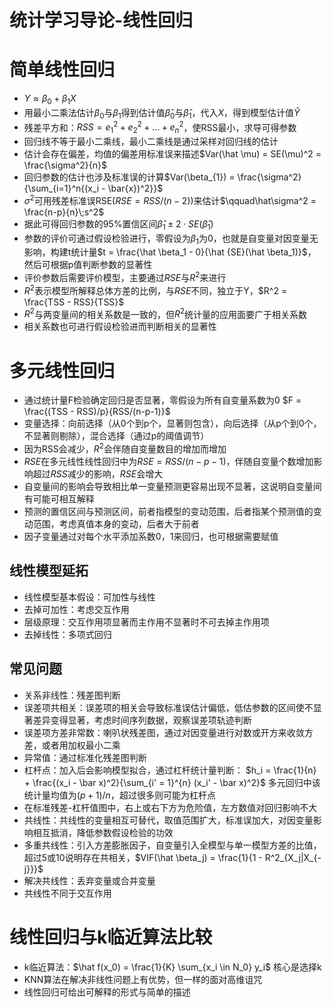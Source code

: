 统计学习导论-线性回归
========================================================

# 简单线性回归

- $Y \approx \beta_0 + \beta_1 X$
- 用最小二乘法估计$\beta_0$与$\beta_1$得到估计值$\hat \beta_0$与$\hat \beta_1$，代入$X$，得到模型估计值$\hat Y$
- 残差平方和：$RSS = e_1^2 + e_2^2 + ... + e_n^2$，使RSS最小，求导可得参数
- 回归线不等于最小二乘线，最小二乘线是通过采样对回归线的估计
- 估计会存在偏差，均值的偏差用标准误来描述$Var(\hat \mu) = SE(\mu)^2 = \frac{\sigma^2}{n}$
- 回归参数的估计也涉及标准误的计算$Var(\beta_{1}) = \frac{\sigma^2}{\sum_{i=1}^n{(x_i - \bar{x})^2}}$
- $\sigma^2$可用残差标准误RSE($RSE = RSS/(n − 2)$)来估计$\qquad\hat\sigma^2 = \frac{n-p}{n}\;s^2$
- 据此可得回归参数的95%置信区间$\hat \beta_1 ± 2 \cdot SE(\hat \beta_1)$
- 参数的评价可通过假设检验进行，零假设为$\beta_1$为0，也就是自变量对因变量无影响，构建t统计量$t = \frac{\hat \beta_1 - 0}{\hat {SE}(\hat \beta_1)}$，然后可根据p值判断参数的显著性
- 评价参数后需要评价模型，主要通过$RSE$与$R^2$来进行
- $R^2$表示模型所解释总体方差的比例，与$RSE$不同，独立于Y，$R^2 = \frac{TSS - RSS}{TSS}$
- $R^2$与两变量间的相关系数是一致的，但$R^2$统计量的应用面要广于相关系数
- 相关系数也可进行假设检验进而判断相关的显著性

# 多元线性回归

- 通过统计量F检验确定回归是否显著，零假设为所有自变量系数为0 $F = \frac{(TSS - RSS)/p}{RSS/(n-p-1)}$
- 变量选择：向前选择（从0个到p个，显著则包含），向后选择（从p个到0个，不显著则剔除），混合选择（通过p的阈值调节）
- 因为RSS会减少，$R^2$会伴随自变量数目的增加而增加
- $RSE$在多元线性线性回归中为$RSE = RSS/(n − p - 1)$，伴随自变量个数增加影响超过$RSS$减少的影响，$RSE$会增大
- 自变量间的影响会导致相比单一变量预测更容易出现不显著，这说明自变量间有可能可相互解释
- 预测的置信区间与预测区间，前者指模型的变动范围，后者指某个预测值的变动范围，考虑真值本身的变动，后者大于前者
- 因子变量通过对每个水平添加系数0，1来回归，也可根据需要赋值

## 线性模型延拓

- 线性模型基本假设：可加性与线性
- 去掉可加性：考虑交互作用
- 层级原理：交互作用项显著而主作用不显著时不可去掉主作用项
- 去掉线性：多项式回归

## 常见问题

- 关系非线性：残差图判断
- 误差项共相关：误差项的相关会导致标准误估计偏低，低估参数的区间使不显著差异变得显著，考虑时间序列数据，观察误差项轨迹判断
- 误差项方差非常数：喇叭状残差图，通过对因变量进行对数或开方来收敛方差，或者用加权最小二乘
- 异常值：通过标准化残差图判断
- 杠杆点：加入后会影响模型拟合，通过杠杆统计量判断： $h_i = \frac{1}{n} + \frac{(x_i - \bar x)^2}{\sum_{i' = 1}^{n} (x_i' - \bar x)^2}$ 多元回归中该统计量均值为$(p+1)/n$，超过很多则可能为杠杆点
- 在标准残差-杠杆值图中，右上或右下方为危险值，左方数值对回归影响不大
- 共线性：共线性的变量相互可替代，取值范围扩大，标准误加大，对因变量影响相互抵消，降低参数假设检验的功效
- 多重共线性：引入方差膨胀因子，自变量引入全模型与单一模型方差的比值，超过5或10说明存在共相关，$VIF(\hat \beta_j) = \frac{1}{1 - R^2_{X_j|X_{-j}}}$
- 解决共线性：丢弃变量或合并变量
- 共线性不同于交互作用

# 线性回归与k临近算法比较

- k临近算法：$\hat f(x_0) = \frac{1}{K} \sum_{x_i \in N_0} y_i$ 核心是选择k
- KNN算法在解决非线性问题上有优势，但一样的面对高维诅咒
- 线性回归可给出可解释的形式与简单的描述
